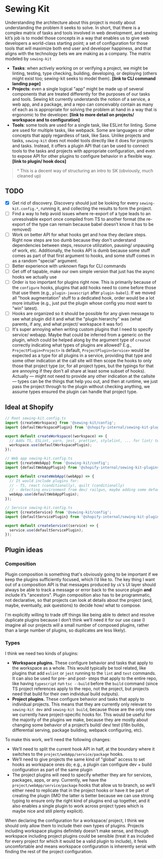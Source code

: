 # Sewing Kit

Understanding the architecture about this project is mostly about understanding the problem it seeks to solve. In short, that there is a complex matrix of tasks and tools involved in web development, and sewing kit’s job is to model those concepts in a way that enables us to give web developers a world-class starting point; a set of configuration for those tools that will maximize both end user and developer happiness, and that aligns with the technology bets we are making as a company. The matrix modeled by `sewing-kit`

- **Tasks**: when actively working on or verifying a project, we might be linting, testing, type checking, building, developing, or deploying (others might exist too; sewing-kit seeks to model them). **[link to CLI command landing page]**
- **Projects**: even a single logical "app" might be made up of several components that are treated differently for the purposes of our tasks and tools. Sewing kit currently understands the notion of a service, a web app, and a package, and a repo can conceivably contain as many of each as is appropriate for solving the problem at hand in a way that is ergonomic to the developer. **[link to more detail on projects/ workspace and to configuration]**
- **Tools**: some tools are used for a single task, like ESLint for linting. Some are used for multiple tasks, like webpack. Some are languages or other concepts that apply regardless of task, like Sass. Unlike projects and tasks, `sewing-kit` does not model tools directly like it does for projects and tasks. Instead, it offers a plugin API that can be used to connect tools to the tasks and projects with appropriate configuration, and even to expose API for other plugins to configure behavior in a flexible way. **[link to plugin/ hook docs]**

> ^ This is a decent way of structuring an intro to SK (obviously, much cleaned up)

## TODO

- [x] Get rid of discovery. Discovery should just be looking for every `sewing-kit.config.*`, running it, and collecting the results to form the project.
- [ ] Find a way to help avoid issues where re-export of a type leads to an unresolvable export once compiled from TS to another format (the re-export of the type can remain because babel doesn’t know it has to be removed)
- [ ] Work on better API for what hooks get and how they declare steps. Right now steps are too dumb because they don't understand dependencies between steps, resource utilization, pausing/ unpausing of work, etc. Additionally, the hooks API is dumb because some stuff comes as part of that first argument to hooks, and some stuff comes in as a random "special" argument.
- [ ] Better experience with unknown flags for CLI commands
- [ ] Get off of tapable, make our own simple version that just has the async hooks we actually use
- [ ] Order is too important for plugins right now. This is primarily because of the `configure` hooks, plugins that add hooks need to come before those that use them (e.g., `plugin-javascript` after `plugin-babel`). If we moved all "hook augmentation" stuff to a dedicated hook, order would be a lot more intuitive (e.g., just put the plugin whose config you most want to "win" latest).
- [ ] Hooks are organized so it should be possible for any given message to see what plugin did it and what the "plugin hierarchy" was (what parents, if any, and what project/ workspace it was for)
- [ ] It's super annoying when writing custom plugins that I need to specify service/ webapp. Maybe that could be inferred from a generic on the plugin, which could be helped along by the argument type of `createX` correctly indicating what types of plugins are allowed? E.g., `ProjectPlugin<Project>` is default, `ProjectPlugin<Service>` would be expected as a type for all plugins in a service, providing that type and some other indication at the call site will then scope the hooks to only those that project type (or, for all project types, but the typings for that are annoying if they don't all share at least some subset of hooks). Actually — might not need to provide any other indication at the callsite — types can be the things that help you out, and then at runtime, we just pass the project through to the plugin without checking anything, we assume types ensured the plugin can handle that project type.

## Ideal at Shopify

```ts
// Root sewing-kit.config.ts
import {createWorkspace} from '@sewing-kit/config';
import {defaultWorkspacePlugin} from '@shopify-internal/sewing-kit-plugins';

export default createWorkspace((workspace) => {
  // Adds TS, ESLint, yarn, jest, prettier, stylelint, ... for lint/ test/ type-check
  workspace.use(defaultWorkspacePlugin);
});

// Web app sewing-kit.config.ts
import {createWebApp} from '@sewing-kit/config';
import {defaultWebAppPlugin} from '@shopify-internal/sewing-kit-plugins';

export default createWebApp((webApp) => {
  // It would include plugins for:
  // - TS, react (conditionally), quilt (conditionally)
  // - detecting environment from dev/ railgun, maybe adding some default deploy stuff
  webApp.use(defaultWebAppPlugin);
});

// Service sewing-kit.config.ts
import {createService} from '@sewing-kit/config';
import {defaultServicePlugin} from '@shopify-internal/sewing-kit-plugins';

export default createService((service) => {
  service.use(defaultServicePlugin);
});
```

## Plugin ideas

### Composition

Plugin composition is something that's obviously going to be important if we keep the plugins sufficiently focused, which I’d like to. The key thing I want out of a composition API is that messages produced by `sk`'s UI layer should always be able to track a message or error back to the source plugin **and** include it’s "ancestors". Plugin composition also has to be programmatic, not declarative, so that projects can look at details about the project (and, maybe, eventually, ask questions) to decide how/ what to compose.

I'm explicitly willing to trade off things like being able to detect and resolve duplicate plugins because I don’t think we’ll need it for our use case (I imagine all our projects will a small number of composed plugins, rather than a large number of plugins, so duplicates are less likely).

### Types

I think we need two kinds of plugins:

- **Workspace plugins.** These configure behavior and tasks that apply to the workspace as a whole. This would typically be tool related, like plugins that add `eslint` or `jest` running to the `lint` and `test` commands. It can also be used for pre- and post- steps that apply to the entire repo, like having `typescript` run `tsc --build` before the `build` command (since TS project references apply to the repo, not the project, but projects need that build for their own individual build outputs).
- **Project plugins.** These configure behavior and tasks that apply to individual projects. This means that they are currently only relevant to `sewing-kit dev` and `sewing-kit build`, because those are the only ones we currently have project-specific hooks for. This would be useful for the majority of the plugins we make, because they are mostly about changing some behavior of a project’s build/ dev/ test (i18n builds, differential serving, package building, webpack configuring, etc).

To make this work, we’ll need the following changes:

- We’ll need to split the current hook API in half, at the boundary where it switches to the `project/webApp/service/package` hooks.
- We’ll need to give projects the same kind of "global" access to set hooks as workspace ones do; e.g., a plugin can configure dev + build configuration as part of the same plugin
- The project plugins will need to specify whether they are for services, packages, apps, or any. Currently, we have the `project/webApp/service/package` hooks that allow us to branch, so we’ll either need to replicate that in the project hooks or have it be part of creating the plugin (IMO the latter is better because we can use strong typing to ensure only the right kind of plugins end up together, and it also enables a single plugin to work across project types which is maybe nice and still plenty explicit).

When declaring the configuration for a workspace/ project, I think we should only allow them to include their own types of plugins. Projects including workspace plugins definitely doesn't make sense, and though workspace including project plugins could be sensible (treat it as included for every project for which it would be a valid plugin to include), it feels uncomfortable and means workspace configuration is inherently serial with finding the rest of the project configuration.
